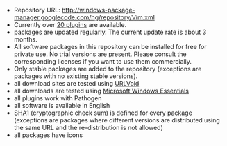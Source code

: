   * Repository URL: http://windows-package-manager.googlecode.com/hg/repository/Vim.xml
  * Currently over [20 plugins](http://code.google.com/p/windows-package-manager/source/browse/repository/Vim.xml) are available.
  * packages are updated regularly. The current update rate is about 3 months.
  * All software packages in this repository can be installed for free for private use. No trial versions are present. Please consult the corresponding licenses if you want to use them commercially.
  * Only stable packages are added to the repository (exceptions are packages with no existing stable versions).
  * all download sites are tested using [URLVoid](http://www.urlvoid.com)
  * all downloads are tested using [Microsoft Windows Essentials](http://www.microsoft.com/security_essentials/)
  * all plugins work with Pathogen
  * all software is available in English
  * SHA1 (cryptographic check sum) is defined for every package (exceptions are packages where different versions are distributed using the same URL and the re-distribution is not allowed)
  * all packages have icons